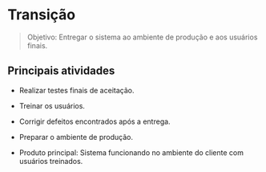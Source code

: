 # Transição

> Objetivo: Entregar o sistema ao ambiente de produção e aos usuários finais.

## Principais atividades

* Realizar testes finais de aceitação.

* Treinar os usuários.

* Corrigir defeitos encontrados após a entrega.

* Preparar o ambiente de produção.

* Produto principal: Sistema funcionando no ambiente do cliente com usuários treinados.